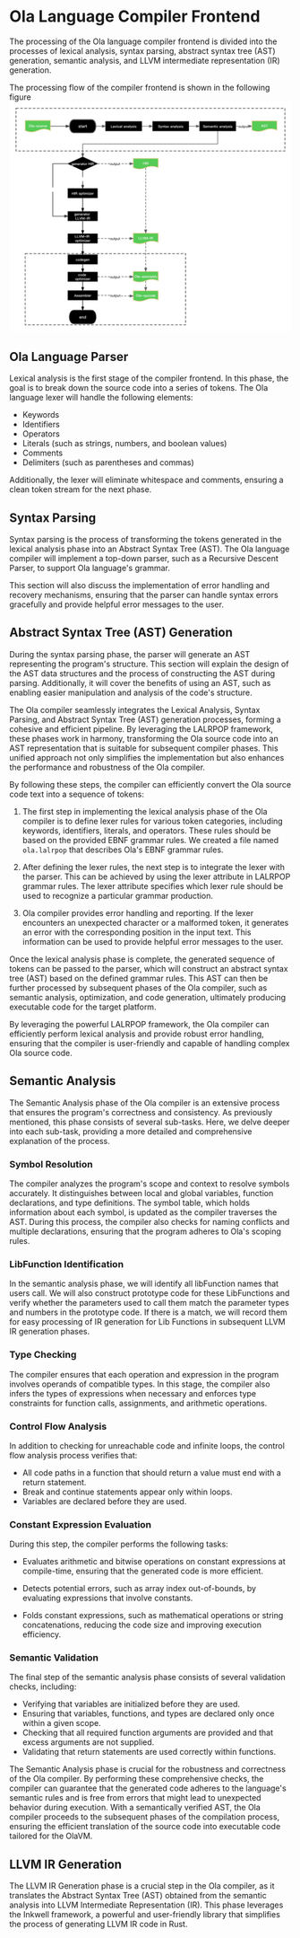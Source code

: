# Ola Language Compiler Frontend

The processing of the Ola language compiler frontend is divided into the processes of lexical analysis, syntax parsing, abstract syntax tree (AST) generation, semantic analysis, and LLVM intermediate representation (IR) generation.

The processing flow of the compiler frontend is shown in the following figure ![ola-lang-compiler-frontend](./../images/ola-lang-frontend.png)

## Ola Language Parser

Lexical analysis is the first stage of the compiler frontend. In this phase, the goal is to break down the source code into a series of tokens. The Ola language lexer will handle the following elements:

*  Keywords
*  Identifiers
*  Operators
*  Literals (such as strings, numbers, and boolean values)
*  Comments
*  Delimiters (such as parentheses and commas)

Additionally, the lexer will eliminate whitespace and comments, ensuring a clean token stream for the next phase.

## Syntax Parsing

Syntax parsing is the process of transforming the tokens generated in the lexical analysis phase into an Abstract Syntax Tree (AST). The Ola language compiler will implement a top-down parser, such as a Recursive Descent Parser, to support Ola language's grammar.

This section will also discuss the implementation of error handling and recovery mechanisms, ensuring that the parser can handle syntax errors gracefully and provide helpful error messages to the user.

## Abstract Syntax Tree (AST) Generation

During the syntax parsing phase, the parser will generate an AST representing the program's structure. This section will explain the design of the AST data structures and the process of constructing the AST during parsing. Additionally, it will cover the benefits of using an AST, such as enabling easier manipulation and analysis of the code's structure.

The Ola compiler seamlessly integrates the Lexical Analysis, Syntax Parsing, and Abstract Syntax Tree (AST) generation processes, forming a cohesive and efficient pipeline. By leveraging the LALRPOP framework, these phases work in harmony, transforming the Ola source code into an AST representation that is suitable for subsequent compiler phases. This unified approach not only simplifies the implementation but also enhances the performance and robustness of the Ola compiler.

By following these steps, the compiler can efficiently convert the Ola source code text into a sequence of tokens:

1.  The first step in implementing the lexical analysis phase of the Ola compiler is to define lexer rules for various token categories, including keywords, identifiers, literals, and operators. These rules should be based on the provided EBNF grammar rules. We created a file named `ola.lalrpop` that describes Ola's EBNF grammar rules.

2. After defining the lexer rules, the next step is to integrate the lexer with the parser. This can be achieved by using the lexer attribute in LALRPOP grammar rules. The lexer attribute specifies which lexer rule should be used to recognize a particular grammar production.

3.  Ola compiler provides error handling and reporting. If the lexer encounters an unexpected character or a malformed token, it generates an error with the corresponding position in the input text. This information can be used to provide helpful error messages to the user.

Once the lexical analysis phase is complete, the generated sequence of tokens can be passed to the parser, which will construct an abstract syntax tree (AST) based on the defined grammar rules. This AST can then be further processed by subsequent phases of the Ola compiler, such as semantic analysis, optimization, and code generation, ultimately producing executable code for the target platform.

By leveraging the powerful LALRPOP framework, the Ola compiler can efficiently perform lexical analysis and provide robust error handling, ensuring that the compiler is user-friendly and capable of handling complex Ola source code.

## Semantic Analysis

The Semantic Analysis phase of the Ola compiler is an extensive process that ensures the program's correctness and consistency. As previously mentioned, this phase consists of several sub-tasks. Here, we delve deeper into each sub-task, providing a more detailed and comprehensive explanation of the process.

### Symbol Resolution

The compiler analyzes the program's scope and context to resolve symbols accurately. It distinguishes between local and global variables, function declarations, and type definitions. The symbol table, which holds information about each symbol, is updated as the compiler traverses the AST. During this process, the compiler also checks for naming conflicts and multiple declarations, ensuring that the program adheres to Ola's scoping rules.


### LibFunction Identification

In the semantic analysis phase, we will identify all libFunction names that users call. We will also construct prototype code for these LibFunctions and verify whether the parameters used to call them match the parameter types and numbers in the prototype code. If there is a match, we will record them for easy processing of IR generation for Lib Functions in subsequent LLVM IR generation phases.

### Type Checking

The compiler ensures that each operation and expression in the program involves operands of compatible types. In this stage, the compiler also infers the types of expressions when necessary and enforces type constraints for function calls, assignments, and arithmetic operations.

### Control Flow Analysis

In addition to checking for unreachable code and infinite loops, the control flow analysis process verifies that:

*  All code paths in a function that should return a value must end with a return statement.
*  Break and continue statements appear only within loops.
*  Variables are declared before they are used.
  
### Constant Expression Evaluation

During this step, the compiler performs the following tasks:


*  Evaluates arithmetic and bitwise operations on constant expressions at compile-time, ensuring that the generated code is more efficient.

*  Detects potential errors, such as array index out-of-bounds, by evaluating expressions that involve constants.

* Folds constant expressions, such as mathematical operations or string concatenations, reducing the code size and improving execution efficiency.

### Semantic Validation

 The final step of the semantic analysis phase consists of several validation checks, including:

*  Verifying that variables are initialized before they are used.
*  Ensuring that variables, functions, and types are declared only once within a given scope.
*  Checking that all required function arguments are provided and that excess arguments are not supplied.
*  Validating that return statements are used correctly within functions.

The Semantic Analysis phase is crucial for the robustness and correctness of the Ola compiler. By performing these comprehensive checks, the compiler can guarantee that the generated code adheres to the language's semantic rules and is free from errors that might lead to unexpected behavior during execution. With a semantically verified AST, the Ola compiler proceeds to the subsequent phases of the compilation process, ensuring the efficient translation of the source code into executable code tailored for the OlaVM.

## LLVM IR Generation

The LLVM IR Generation phase is a crucial step in the Ola compiler, as it translates the Abstract Syntax Tree (AST) obtained from the semantic analysis into LLVM Intermediate Representation (IR). This phase leverages the Inkwell framework, a powerful and user-friendly library that simplifies the process of generating LLVM IR code in Rust.
